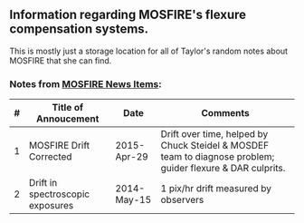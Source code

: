 
## Information regarding MOSFIRE's flexure compensation systems.
This is mostly just a storage location for all of Taylor's random notes about MOSFIRE that she can find.

### Notes from [MOSFIRE News Items](https://www2.keck.hawaii.edu/inst/mosfire/news.html):

| # | Title of Annoucement             | Date        | Comments |
| - | -------------------------------- | ----------- | -------- |
| 1 | MOSFIRE Drift Corrected          | 2015-Apr-29 | Drift over time, helped by Chuck Steidel & MOSDEF team to diagnose problem; guider flexure & DAR culprits. |
| 2 | Drift in spectroscopic exposures | 2014-May-15 | 1 pix/hr drift measured by observers |
